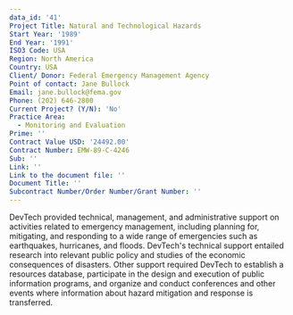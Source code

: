 ```yaml
---
data_id: '41'
Project Title: Natural and Technological Hazards
Start Year: '1989'
End Year: '1991'
ISO3 Code: USA
Region: North America
Country: USA
Client/ Donor: Federal Emergency Management Agency
Point of contact: Jane Bullock
Email: jane.bullock@fema.gov
Phone: (202) 646-2800
Current Project? (Y/N): 'No'
Practice Area:
  - Monitoring and Evaluation
Prime: ''
Contract Value USD: '24492.00'
Contract Number: EMW-89-C-4246
Sub: ''
Link: ''
Link to the document file: ''
Document Title: ''
Subcontract Number/Order Number/Grant Number: ''
---
```

DevTech provided technical, management, and administrative support on activities related to emergency management, including planning for, mitigating, and responding to a wide range of emergencies such as earthquakes, hurricanes, and floods. DevTech's technical support entailed research into relevant public policy and studies of the economic consequences of disasters. Other support required DevTech to establish a resources database, participate in the design and execution of public information programs, and organize and conduct conferences and other events where information about hazard mitigation and response is transferred.